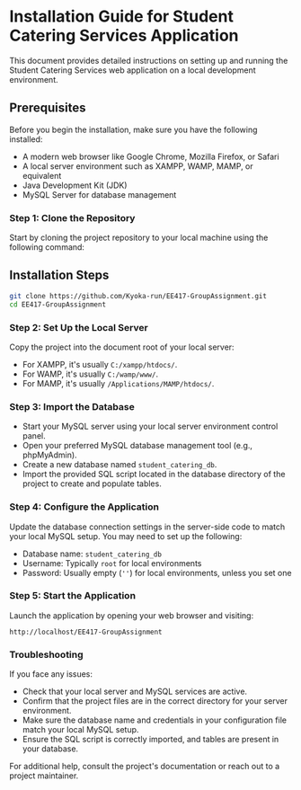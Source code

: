 # Installation Guide for Student Catering Services Application

This document provides detailed instructions on setting up and running the Student Catering Services web application on a local development environment.

## Prerequisites

Before you begin the installation, make sure you have the following installed:
- A modern web browser like Google Chrome, Mozilla Firefox, or Safari
- A local server environment such as XAMPP, WAMP, MAMP, or equivalent
- Java Development Kit (JDK)
- MySQL Server for database management

### Step 1: Clone the Repository

Start by cloning the project repository to your local machine using the following command:


## Installation Steps
```bash
git clone https://github.com/Kyoka-run/EE417-GroupAssignment.git
cd EE417-GroupAssignment
```

### Step 2: Set Up the Local Server

Copy the project into the document root of your local server:

- For XAMPP, it's usually `C:/xampp/htdocs/`.
- For WAMP, it's usually `C:/wamp/www/`.
- For MAMP, it's usually `/Applications/MAMP/htdocs/`.

### Step 3: Import the Database

- Start your MySQL server using your local server environment control panel.
- Open your preferred MySQL database management tool (e.g., phpMyAdmin).
- Create a new database named `student_catering_db`.
- Import the provided SQL script located in the database directory of the project to create and populate tables.

### Step 4: Configure the Application

Update the database connection settings in the server-side code to match your local MySQL setup. You may need to set up the following:

- Database name: `student_catering_db`
- Username: Typically `root` for local environments
- Password: Usually empty (`''`) for local environments, unless you set one

### Step 5: Start the Application

Launch the application by opening your web browser and visiting:

```
http://localhost/EE417-GroupAssignment
```

### Troubleshooting

If you face any issues:

- Check that your local server and MySQL services are active.
- Confirm that the project files are in the correct directory for your server environment.
- Make sure the database name and credentials in your configuration file match your local MySQL setup.
- Ensure the SQL script is correctly imported, and tables are present in your database.

For additional help, consult the project's documentation or reach out to a project maintainer.

